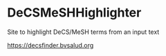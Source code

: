 # DeCSMeSHHighlighter
Site to highlight DeCS/MeSH terms from an input text

https://decsfinder.bvsalud.org
